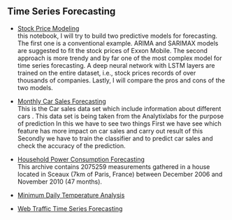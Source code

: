 
<h2 align='left'> Time Series Forecasting </h2>

- <a href="https://nbviewer.jupyter.org/github/Kearlay/market_data_mining/blob/master/market_data_mining.ipynb">Stock Price Modeling</a><br> 
 this notebook, I will try to build two predictive models for forecasting. The first one is a conventional example. ARIMA and SARIMAX models are suggested to fit the stock prices of Exxon Mobile. The second approach is more trendy and by far one of the most complex model for time series forecasting. A deep neural network with LSTM layers are trained on the entire dataset, i.e., stock prices records of over thousands of companies. Lastly, I will compare the pros and cons of the two models.
 
- <a href="https://nbviewer.jupyter.org/github/Kearlay/time_series/blob/master/monthly_car_sales.ipynb">Monthly Car Sales Forecasting
</a><br>
This is the Car sales data set which include information about different cars . This data set is being taken from the Analytixlabs for the purpose of prediction
In this we have to see two things
First we have see which feature has more impact on car sales and carry out result of this
Secondly we have to train the classifier and to predict car sales and check the accuracy of the prediction.

- <a href="https://nbviewer.jupyter.org/github/Kearlay/time_series/blob/master/household_electricity_consumption.ipynb">Household Power Consumption Forecasting</a><br>
This archive contains 2075259 measurements gathered in a house located in Sceaux (7km of Paris, France) between December 2006 and November 2010 (47 months).

- <a href="https://nbviewer.jupyter.org/github/Kearlay/time_series/blob/master/minimum_daily_temp.ipynb">Minimum Daily Temperature Analysis
</a><br>

- <a href="https://nbviewer.jupyter.org/github/Kearlay/time_series/blob/master/wikipedia.ipynb">Web Traffic Time Series Forecasting
</a><br>

